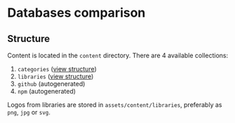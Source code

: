 # Databases comparison

## Structure

Content is located in the `content` directory. There are 4 available collections:

1. `categories` ([view structure](https://github.com/choose-tech/astro-integration/blob/main/packages/integration/collections.ts#L6))
2. `libraries` ([view structure](https://github.com/choose-tech/astro-integration/blob/main/packages/integration/collections.ts#L6))
3. `github` (autogenerated)
4. `npm` (autogenerated)

Logos from libraries are stored in `assets/content/libraries`, preferably as `png`, `jpg` or `svg`.
